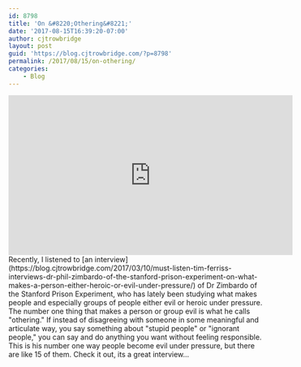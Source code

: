 ```yaml
---
id: 8798
title: 'On &#8220;Othering&#8221;'
date: '2017-08-15T16:39:20-07:00'
author: cjtrowbridge
layout: post
guid: 'https://blog.cjtrowbridge.com/?p=8798'
permalink: /2017/08/15/on-othering/
categories:
    - Blog
---
```


<center><iframe allowfullscreen="allowfullscreen" frameborder="0" height="315" src="https://www.youtube.com/embed/MBXbHKwUU2E" width="560"></iframe></center> Recently, I listened to [an interview](https://blog.cjtrowbridge.com/2017/03/10/must-listen-tim-ferriss-interviews-dr-phil-zimbardo-of-the-stanford-prison-experiment-on-what-makes-a-person-either-heroic-or-evil-under-pressure/) of Dr Zimbardo of the Stanford Prison Experiment, who has lately been studying what makes people and especially groups of people either evil or heroic under pressure. The number one thing that makes a person or group evil is what he calls "othering." If instead of disagreeing with someone in some meaningful and articulate way, you say something about "stupid people" or "ignorant people," you can say and do anything you want without feeling responsible. This is his number one way people become evil under pressure, but there are like 15 of them. Check it out, its a great interview... 